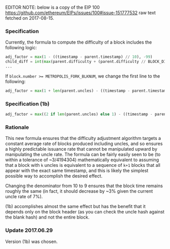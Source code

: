 EDITOR NOTE: below is a copy of the EIP 100 https://github.com/ethereum/EIPs/issues/100#issue-151777532 raw text fetched on 2017-08-15.

### Specification

Currently, the formula to compute the difficulty of a block includes the following logic:

``` python
adj_factor = max(1 - ((timestamp - parent.timestamp) // 10), -99)
child_diff = int(max(parent.difficulty + (parent.difficulty // BLOCK_DIFF_FACTOR) * adj_factor, min(parent.difficulty, MIN_DIFF)))
...
```

If `block.number >= METROPOLIS_FORK_BLKNUM`, we change the first line to the following:

``` python
adj_factor = max(1 + len(parent.uncles) - ((timestamp - parent.timestamp) // 9), -99)
```
### Specification (1b)

``` python
adj_factor = max((2 if len(parent.uncles) else 1) - ((timestamp - parent.timestamp) // 9), -99)
```
### Rationale

This new formula ensures that the difficulty adjustment algorithm targets a constant average rate of blocks produced including uncles, and so ensures a highly predictable issuance rate that cannot be manipulated upward by manipulating the uncle rate. The formula can be fairly easily seen to be (to within a tolerance of ~3/4194304) mathematically equivalent to assuming that a block with `k` uncles is equivalent to a sequence of `k+1` blocks that all appear with the exact same timestamp, and this is likely the simplest possible way to accomplish the desired effect.

Changing the denominator from 10 to 9 ensures that the block time remains roughly the same (in fact, it should decrease by ~3% given the current uncle rate of 7%).

(1b) accomplishes almost the same effect but has the benefit that it depends only on the block header (as you can check the uncle hash against the blank hash) and not the entire block.

### Update 2017.06.29

Version (1b) was chosen.
